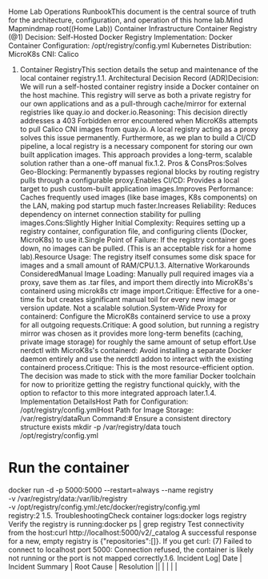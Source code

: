 Home Lab Operations RunbookThis document is the central source of truth for the architecture, configuration, and operation of this home lab.Mind Mapmindmap
  root((Home Lab))
    Container Infrastructure
      Container Registry (@1)
        Decision: Self-Hosted Docker Registry
        Implementation: Docker Container
        Configuration: /opt/registry/config.yml
      Kubernetes
        Distribution: MicroK8s
        CNI: Calico
1. Container RegistryThis section details the setup and maintenance of the local container registry.1.1. Architectural Decision Record (ADR)Decision: We will run a self-hosted container registry inside a Docker container on the host machine. This registry will serve as both a private registry for our own applications and as a pull-through cache/mirror for external registries like quay.io and docker.io.Reasoning: This decision directly addresses a 403 Forbidden error encountered when MicroK8s attempts to pull Calico CNI images from quay.io. A local registry acting as a proxy solves this issue permanently. Furthermore, as we plan to build a CI/CD pipeline, a local registry is a necessary component for storing our own built application images. This approach provides a long-term, scalable solution rather than a one-off manual fix.1.2. Pros & ConsPros:Solves Geo-Blocking: Permanently bypasses regional blocks by routing registry pulls through a configurable proxy.Enables CI/CD: Provides a local target to push custom-built application images.Improves Performance: Caches frequently used images (like base images, K8s components) on the LAN, making pod startup much faster.Increases Reliability: Reduces dependency on internet connection stability for pulling images.Cons:Slightly Higher Initial Complexity: Requires setting up a registry container, configuration file, and configuring clients (Docker, MicroK8s) to use it.Single Point of Failure: If the registry container goes down, no images can be pulled. (This is an acceptable risk for a home lab).Resource Usage: The registry itself consumes some disk space for images and a small amount of RAM/CPU.1.3. Alternative Workarounds ConsideredManual Image Loading: Manually pull required images via a proxy, save them as .tar files, and import them directly into MicroK8s's containerd using microk8s ctr image import.Critique: Effective for a one-time fix but creates significant manual toil for every new image or version update. Not a scalable solution.System-Wide Proxy for containerd: Configure the MicroK8s containerd service to use a proxy for all outgoing requests.Critique: A good solution, but running a registry mirror was chosen as it provides more long-term benefits (caching, private image storage) for roughly the same amount of setup effort.Use nerdctl with MicroK8s's containerd: Avoid installing a separate Docker daemon entirely and use the nerdctl addon to interact with the existing containerd process.Critique: This is the most resource-efficient option. The decision was made to stick with the more familiar Docker toolchain for now to prioritize getting the registry functional quickly, with the option to refactor to this more integrated approach later.1.4. Implementation DetailsHost Path for Configuration: /opt/registry/config.ymlHost Path for Image Storage: /var/registry/dataRun Command:# Ensure a consistent directory structure exists
mkdir -p /var/registry/data
touch /opt/registry/config.yml

# Run the container
docker run -d -p 5000:5000 --restart=always --name registry \
  -v /var/registry/data:/var/lib/registry \
  -v /opt/registry/config.yml:/etc/docker/registry/config.yml \
  registry:2
1.5. TroubleshootingCheck container logs:docker logs registry
Verify the registry is running:docker ps | grep registry
Test connectivity from the host:curl http://localhost:5000/v2/_catalog
A successful response for a new, empty registry is {"repositories":[]}. If you get curl: (7) Failed to connect to localhost port 5000: Connection refused, the container is likely not running or the port is not mapped correctly.1.6. Incident Log| Date | Incident Summary | Root Cause | Resolution ||  |  |  |  |
